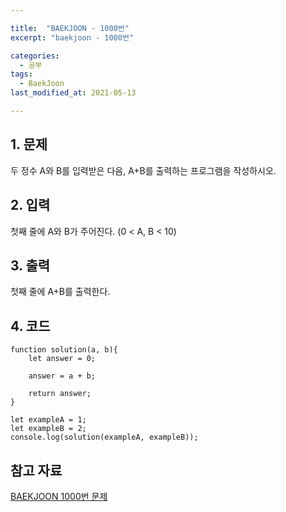 ```yaml
---

title:  "BAEKJOON - 1000번"
excerpt: "baekjoon - 1000번"

categories:
  - 공부
tags:
  - BaekJoon
last_modified_at: 2021-05-13

---
```


## 1. 문제

두 정수 A와 B를 입력받은 다음, A+B를 출력하는 프로그램을 작성하시오.

## 2. 입력

첫째 줄에 A와 B가 주어진다. (0 < A, B < 10)

## 3. 출력

첫째 줄에 A+B를 출력한다.

## 4. 코드

```
function solution(a, b){
    let answer = 0;

    answer = a + b;

    return answer;
}

let exampleA = 1;
let exampleB = 2;
console.log(solution(exampleA, exampleB));
```

## 참고 자료

[BAEKJOON 1000번 문제][1]   

[1]: https://www.acmicpc.net/problem/1000